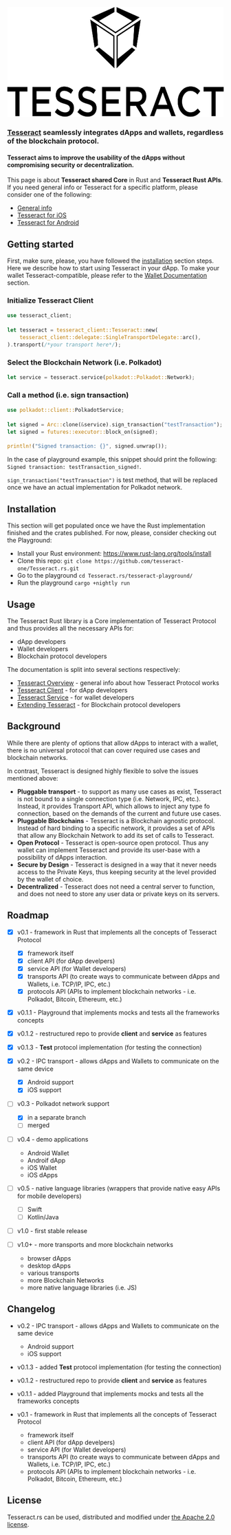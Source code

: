 <p align="center">
	<a href="http://tesseract.one/">
		<img alt="Tesseract" src ="./.github/logo-vert.svg" height=256/>
	</a>
</p>


### [Tesseract](https://tesseract.one/) seamlessly integrates dApps and wallets, regardless of the blockchain protocol.

#### Tesseract aims to improve the usability of the dApps without compromising security or decentralization.

This page is about **Tesseract shared Core** in Rust and **Tesseract Rust APIs**. If you need general info or Tesseract for a specific platform, please consider one of the following:
* [General info](https://github.com/tesseract-one/)
* [Tesseract for iOS](https://github.com/tesseract-one/Tesseract.swift)
* [Tesseract for Android](https://github.com/tesseract-one/Tesseract.android)

## Getting started

First, make sure, please, you have followed the [installation](#installation) section steps. Here we describe how to start using Tesseract in your dApp. To make your wallet Tesseract-compatible, please refer to the [Wallet Documentation](./docs/SERVICE.MD) section.

### Initialize Tesseract Client

```rust
use tesseract_client;

let tesseract = tesseract_client::Tesseract::new(
	tesseract_client::delegate::SingleTransportDelegate::arc(),
).transport(/*your transport here*/);
```

### Select the Blockchain Network (i.e. Polkadot)

```rust
let service = tesseract.service(polkadot::Polkadot::Network);
```

### Call a method (i.e. sign transaction)

```rust
use polkadot::client::PolkadotService;

let signed = Arc::clone(&service).sign_transaction("testTransaction");
let signed = futures::executor::block_on(signed);

println!("Signed transaction: {}", signed.unwrap());
```

In the case of playground example, this snippet should print the following:
`Signed transaction: testTransaction_signed!`.

`sign_transaction("testTransaction")` is test method, that will be replaced once we have an actual implementation for Polkadot network.

## Installation

This section will get populated once we have the Rust implementation finished and the crates published. For now, please, consider checking out the Playground:
* Install your Rust environment: <https://www.rust-lang.org/tools/install>
* Clone this repo: `git clone https://github.com/tesseract-one/Tesseract.rs.git`
* Go to the playground `cd Tesseract.rs/tesseract-playground/`
* Run the playground `cargo +nightly run`

## Usage

The Tesseract Rust library is a Core implementation of Tesseract Protocol and thus provides all the necessary APIs for:
* dApp developers
* Wallet developers
* Blockchain protocol developers

The documentation is split into several sections respectively:
* [Tesseract Overview](#Background) - general info about how Tesseract Protocol works
* [Tesseract Client](./docs/CLIENT.MD) - for dApp developers
* [Tesseract Service](./docs/SERVICE.MD/) - for wallet developers
* [Extending Tesseract](./EXTENDING.MD) - for Blockchain protocol developers

## Background

While there are plenty of options that allow dApps to interact with a wallet, there is no universal protocol that can cover required use cases and blockchain networks.

In contrast, Tesseract is designed highly flexible to solve the issues mentioned above:
* **Pluggable transport** - to support as many use cases as exist, Tesseract is not bound to a single connection type (i.e. Network, IPC, etc.). Instead, it provides Transport API, which allows to inject any type fo connection, based on the demands of the current and future use cases.
* **Pluggable Blockchains** - Tesseract is a Blockchain agnostic protocol. Instead of hard binding to a specific network, it provides a set of APIs that allow any Blockchain Network to add its set of calls to Tesseract.
* **Open Protocol** - Tesseract is open-source open protocol. Thus any wallet can implement Tesseract and provide its user-base with a possibility of dApps interaction.
* **Secure by Design** - Tesseract is designed in a way that it never needs access to the Private Keys, thus keeping security at the level provided by the wallet of choice.
* **Decentralized** - Tesseract does not need a central server to function, and does not need to store any user data or private keys on its servers.

## Roadmap

* [x] v0.1 - framework in Rust that implements all the concepts of Tesseract Protocol
	* [x] framework itself
	* [x] client API (for dApp develpers)
	* [x] service API (for Wallet developers)
	* [x] transports API (to create ways to communicate between dApps and Wallets, i.e. TCP/IP, IPC, etc.)
	* [x] protocols API (APIs to implement blockchain networks - i.e. Polkadot, Bitcoin, Ethereum, etc.)
	
* [x] v0.1.1 - Playground that implements mocks and tests all the frameworks concepts
* [x] v0.1.2 - restructured repo to provide **client** and **service** as features
* [x] v0.1.3 - **Test** protocol implementation (for testing the connection)

* [x] v0.2 - IPC transport - allows dApps and Wallets to communicate on the same device
	* [x] Android support
	* [x] iOS support

* [ ] v0.3 - Polkadot network support
	* [x] in a separate branch
	* [ ] merged

* [ ] v0.4 - demo applications
	* Android Wallet
	* Androif dApp
	* iOS Wallet
	* iOS dApps

* [ ] v0.5 - native language libraries (wrappers that provide native easy APIs for mobile developers)
	* [ ] Swift
	* [ ] Kotlin/Java

* [ ] v1.0 - first stable release

* [ ] v1.0+ - more transports and more blockchain networks
	* browser dApps
	* desktop dApps
	* various transports
	* more Blockchain Networks
	* more native language libraries (i.e. JS)

## Changelog

* v0.2 - IPC transport - allows dApps and Wallets to communicate on the same device
	* Android support
	* iOS support

* v0.1.3 - added **Test** protocol implementation (for testing the connection)

* v0.1.2 - restructured repo to provide **client** and **service** as features

* v0.1.1 - added Playground that implements mocks and tests all the frameworks concepts

* v0.1 - framework in Rust that implements all the concepts of Tesseract Protocol
	* framework itself
	* client API (for dApp develpers)
	* service API (for Wallet developers)
	* transports API (to create ways to communicate between dApps and Wallets, i.e. TCP/IP, IPC, etc.)
	* protocols API (APIs to implement blockchain networks - i.e. Polkadot, Bitcoin, Ethereum, etc.)

## License

Tesseract.rs can be used, distributed and modified under [the Apache 2.0 license](LICENSE).



